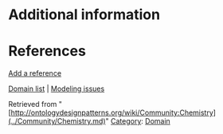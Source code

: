 #  Additional information


#  References


[Add a reference](index.php@title=Odp%253AAdd_reference&subject=../Community/Chemistry.md "http://ontologydesignpatterns.org/wiki/index.php?title=Odp:Add_reference&subject=Community%3AChemistry")


  




[Domain list](../Community/Domain.md "Community:Domain") | [Modeling issues](../Community/Main.md "Community:Main")


Retrieved from "[http://ontologydesignpatterns.org/wiki/Community:Chemistry](../Community/Chemistry.md)"
 [Category](http://ontologydesignpatterns.org/wiki/Special:Categories "Special:Categories"): [Domain](../Category/Domain.md "Category:Domain")